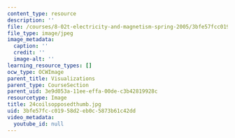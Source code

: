 ```yaml
---
content_type: resource
description: ''
file: /courses/8-02t-electricity-and-magnetism-spring-2005/3bfe57fcc01958d2eb0c5873b61c42dd_24coilsopposedthumb.jpg
file_type: image/jpeg
image_metadata:
  caption: ''
  credit: ''
  image-alt: ''
learning_resource_types: []
ocw_type: OCWImage
parent_title: Visualizations
parent_type: CourseSection
parent_uid: 3e9d053a-11ee-effa-00de-c3b42819928c
resourcetype: Image
title: 24coilsopposedthumb.jpg
uid: 3bfe57fc-c019-58d2-eb0c-5873b61c42dd
video_metadata:
  youtube_id: null
---
```

